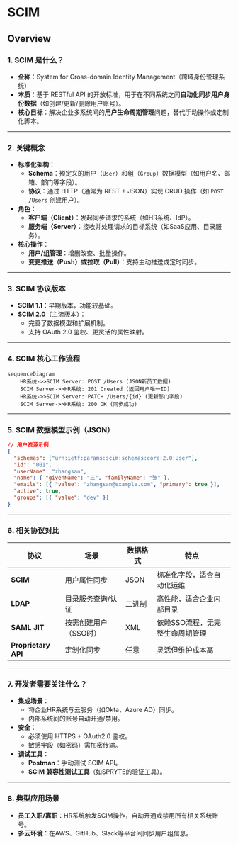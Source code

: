 # SCIM

## Overview


### 1. **SCIM 是什么？**
- **全称**：System for Cross-domain Identity Management（跨域身份管理系统）
- **本质**：基于 RESTful API 的开放标准，用于在不同系统之间**自动化同步用户身份数据**（如创建/更新/删除用户账号）。
- **核心目标**：解决企业多系统间的**用户生命周期管理**问题，替代手动操作或定制化脚本。

---

### 2. **关键概念**
- **标准化架构**：
  - **Schema**：预定义的用户（`User`）和组（`Group`）数据模型（如用户名、邮箱、部门等字段）。
  - **协议**：通过 HTTP（通常为 REST + JSON）实现 CRUD 操作（如 `POST /Users` 创建用户）。
- **角色**：
  - **客户端（Client）**：发起同步请求的系统（如HR系统、IdP）。
  - **服务端（Server）**：接收并处理请求的目标系统（如SaaS应用、目录服务）。
- **核心操作**：
  - **用户/组管理**：增删改查、批量操作。
  - **变更推送（Push）或拉取（Pull）**：支持主动推送或定时同步。

---

### 3. **SCIM 协议版本**
- **SCIM 1.1**：早期版本，功能较基础。
- **SCIM 2.0**（主流版本）：
  - 完善了数据模型和扩展机制。
  - 支持 OAuth 2.0 鉴权、更灵活的属性映射。

---

### 4. **SCIM 核心工作流程**
```mermaid
sequenceDiagram
    HR系统->>SCIM Server: POST /Users (JSON新员工数据)
    SCIM Server->>HR系统: 201 Created (返回用户唯一ID)
    HR系统->>SCIM Server: PATCH /Users/{id} (更新部门字段)
    SCIM Server->>HR系统: 200 OK (同步成功)
```

---

### 5. **SCIM 数据模型示例（JSON）**
```json
// 用户资源示例
{
  "schemas": ["urn:ietf:params:scim:schemas:core:2.0:User"],
  "id": "001",
  "userName": "zhangsan",
  "name": { "givenName": "三", "familyName": "张" },
  "emails": [{ "value": "zhangsan@example.com", "primary": true }],
  "active": true,
  "groups": [{ "value": "dev" }]
}
```

---

### 6. **相关协议对比**
| 协议          | 场景                   | 数据格式 | 特点                          |
|---------------|------------------------|----------|-------------------------------|
| **SCIM**      | 用户属性同步           | JSON     | 标准化字段，适合自动化运维    |
| **LDAP**      | 目录服务查询/认证      | 二进制   | 高性能，适合企业内部目录     |
| **SAML JIT**  | 按需创建用户（SSO时）  | XML      | 依赖SSO流程，无完整生命周期管理 |
| **Proprietary API** | 定制化同步    | 任意     | 灵活但维护成本高              |

---

### 7. **开发者需要关注什么？**
- **集成场景**：
  - 将企业HR系统与云服务（如Okta、Azure AD）同步。
  - 内部系统间的账号自动开通/禁用。
- **安全**：
  - 必须使用 HTTPS + OAuth2.0 鉴权。
  - 敏感字段（如密码）需加密传输。
- **调试工具**：
  - **Postman**：手动测试 SCIM API。
  - **SCIM 兼容性测试工具**（如SPRYTE的验证工具）。

---

### 8. **典型应用场景**
- **员工入职/离职**：HR系统触发SCIM操作，自动开通或禁用所有相关系统账号。
- **多云环境**：在AWS、GitHub、Slack等平台间同步用户组信息。

